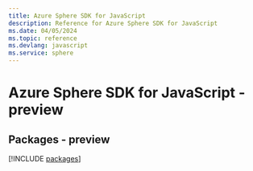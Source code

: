 ```yaml
---
title: Azure Sphere SDK for JavaScript
description: Reference for Azure Sphere SDK for JavaScript
ms.date: 04/05/2024
ms.topic: reference
ms.devlang: javascript
ms.service: sphere
---
```

# Azure Sphere SDK for JavaScript - preview
## Packages - preview
[!INCLUDE [packages](sphere-index.md)]